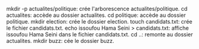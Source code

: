 mkdir -p actualites/politique: crée l'arborescence actualites/politique.
cd actualites: accède au dossier actualites.
cd politique: accède au dossier politique.
mkdir election: crée le dossier election.
touch candidats.txt: crée le fichier candidats.txt.
echo issoufou Hama Seini > candidats.txt: affiche issoufou Hama Seini dans le fichier candidats.txt.
cd ..: remonte au dossier actualites.
mkdir buzz: cée le dossier buzz.

